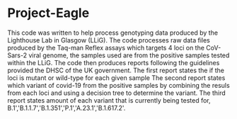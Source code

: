 # Project-Eagle
This code was written to help process genotyping data produced by the Lighthouse Lab in Glasgow (LLiG). The code processes raw data files produced by the Taq-man Reflex assays which targets 4 loci on the CoV-Sars-2 viral genome, the samples used are from the positive samples tested within the LLiG. The code then produces reports following the guidelines provided the DHSC of the UK government.
The first report states the if the loci is mutant or wild-type for each given sample
The second report states which variant of covid-19 from the positive samples by combining the resuls from each loci and using a decision tree to determine the variant.
The third report states amount of each variant that is currently being tested for, B.1','B.1.1.7','B.1.351','P.1','A.23.1','B.1.617.2'.
